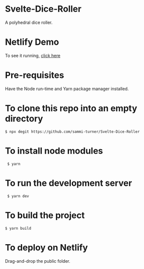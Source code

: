# Svelte-Dice-Roller
A polyhedral dice roller.

# Netlify Demo
To see it running, [click here](https://polyhedral-dice.netlify.app/)

# Pre-requisites
Have the Node run-time and Yarn package manager installed.

# To clone this repo into an empty directory
```
$ npx degit https://github.com/sammi-turner/Svelte-Dice-Roller
```

# To install node modules
```
 $ yarn
 ```

# To run the development server
```
 $ yarn dev
```

# To build the project
```
$ yarn build
```

# To deploy on Netlify
Drag-and-drop the public folder.
